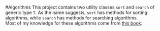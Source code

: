 #Algorithms
This project contains two utility classes <code>sort</code> and <code>search</code> of generic type 
<code>T</code>. As the name suggests, <code>sort</code> has methods for sorting algorithms, while <code>search</code>
has methods for searching algorithms. <br>
Most of my knowledge for these algorithms come from 
<a href="https://mitpress.mit.edu/books/introduction-algorithms-third-edition">this book</a>. 